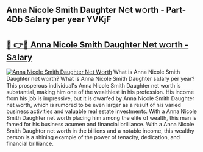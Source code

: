 ## Anna Nicole Smith Daughter N𝚎t w𝚘rth - Part-4Db S𝚊lary per year YVKjF

# <h2><a href="http://gc2ucv9.nevu.top/?p=Anna+Nicole+Smith+Daughter">🔗 👉🔴 Anna Nicole Smith Daughter N𝚎t w𝚘rth - S𝚊lary</a></h2>

[![Anna Nicole Smith Daughter N𝚎t W𝚘rth](https://i.imgur.com/Oavwk0R.jpeg)](http://gc2ucv9.nevu.top/?p=Anna+Nicole+Smith+Daughter)
What is Anna Nicole Smith Daughter n𝚎t w𝚘rth? What is Anna Nicole Smith Daughter s𝚊lary per year?
This prosperous individual's Anna Nicole Smith Daughter net worth is substantial, making him one of the wealthiest in his profession. His income from his job is impressive, but it is dwarfed by Anna Nicole Smith Daughter net worth, which is rumored to be even larger as a result of his varied business activities and valuable real estate investments. With a Anna Nicole Smith Daughter net worth placing him among the elite of wealth, this man is famed for his business acumen and financial brilliance. With a Anna Nicole Smith Daughter net worth in the billions and a notable income, this wealthy person is a shining example of the power of tenacity, dedication, and financial brilliance.
